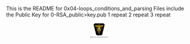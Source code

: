 This is the README for 0x04-loops_conditions_and_parsing
Files include the Public Key for 0-RSA_public>key.pub
1 repeat
2 repeat
3 repeat

<p align="center">
<img src="../images/roeHR-01.png" width=10% height=10%>
</p>
